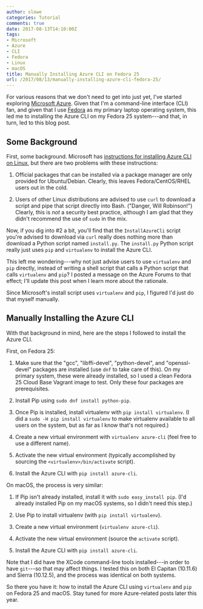 ```yaml
---
author: slowe
categories: Tutorial
comments: true
date: 2017-08-13T14:10:00Z
tags:
- Microsoft
- Azure
- CLI
- Fedora
- Linux
- macOS
title: Manually Installing Azure CLI on Fedora 25
url: /2017/08/13/manually-installing-azure-cli-fedora-25/
---
```


For various reasons that we don't need to get into just yet, I've started exploring [Microsoft Azure][link-1]. Given that I'm a command-line interface (CLI) fan, and given that I use [Fedora][link-2] as my primary laptop operating system, this led me to installing the Azure CLI on my Fedora 25 system---and that, in turn, led to this blog post.<!--more-->

## Some Background

First, some background. Microsoft has [instructions for installing Azure CLI on Linux][link-3], but there are two problems with these instructions:

1. Official packages that can be installed via a package manager are only provided for Ubuntu/Debian. Clearly, this leaves Fedora/CentOS/RHEL users out in the cold.

2. Users of other Linux distributions are advised to use `curl` to download a script and pipe that script directly into Bash. ("Danger, Will Robinson!") Clearly, this is _not_ a security best practice, although I am glad that they didn't recommend the use of `sudo` in the mix.

Now, if you dig into #2 a bit, you'll find that the `InstallAzureCli` script you're advised to download via `curl` really does nothing more than download a Python script named `install.py`. The `install.py` Python script really just uses `pip` and `virtualenv` to install the Azure CLI.

This left me wondering---why not just advise users to use `virtualenv` and `pip` directly, instead of writing a shell script that calls a Python script that calls `virtualenv` and `pip`? I posted a message on the Azure Forums to that effect; I'll update this post when I learn more about the rationale.

Since Microsoft's install script uses `virtualenv` and `pip`, I figured I'd just do that myself manually.

## Manually Installing the Azure CLI

With that background in mind, here are the steps I followed to install the Azure CLI.

First, on Fedora 25:

1. Make sure that the "gcc", "libffi-devel", "python-devel", and "openssl-devel" packages are installed (use `dnf` to take care of this). On my primary system, these were already installed, so I used a clean Fedora 25 Cloud Base Vagrant image to test. Only these four packages are prerequisites.

2. Install Pip using `sudo dnf install python-pip`.

3. Once Pip is installed, install virtualenv with `pip install virtualenv`. (I did a `sudo -H pip install virtualenv` to make virtualenv available to all users on the system, but as far as I know that's not required.)

4. Create a new virtual environment with `virtualenv azure-cli` (feel free to use a different name).

5. Activate the new virtual environment (typically accomplished by sourcing the `<virtualenv>/bin/activate` script).

6. Install the Azure CLI with `pip install azure-cli`.

On macOS, the process is very similar:

1. If Pip isn't already installed, install it with `sudo easy_install pip`. (I'd already installed Pip on my macOS systems, so I didn't need this step.)

2. Use Pip to install virtualenv (with `pip install virtualenv`).

3. Create a new virtual environment (`virtualenv azure-cli`).

4. Activate the new virtual environment (source the `activate` script).

5. Install the Azure CLI with `pip install azure-cli`.

Note that I did have the XCode command-line tools installed---in order to have `git`---so that may affect things. I tested this on both El Capitan (10.11.6) and Sierra (10.12.5), and the process was identical on both systems.

So there you have it: how to install the Azure CLI using `virtualenv` and `pip` on Fedora 25 and macOS. Stay tuned for more Azure-related posts later this year.



[link-1]: https://azure.microsoft.com/en-us/
[link-2]: https://getfedora.org/
[link-3]: https://docs.microsoft.com/en-us/cli/azure/install-azure-cli
